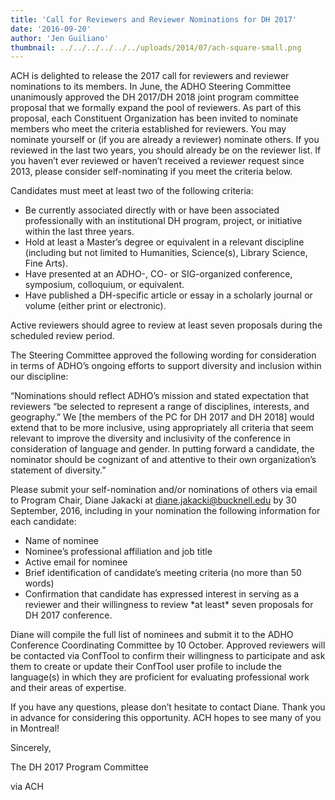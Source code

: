 ```yaml
---
title: 'Call for Reviewers and Reviewer Nominations for DH 2017'
date: '2016-09-20'
author: 'Jen Guiliano'
thumbnail: ../../../../../../uploads/2014/07/ach-square-small.png
---
```

ACH is delighted to release the 2017 call for reviewers and reviewer nominations to its members. In June, the ADHO Steering Committee unanimously approved the DH 2017/DH 2018 joint program committee proposal that we formally expand the pool of reviewers. As part of this proposal, each Constituent Organization has been invited to nominate members who meet the criteria established for reviewers. You may nominate yourself or (if you are already a reviewer) nominate others. If you reviewed in the last two years, you should already be on the reviewer list. If you haven’t ever reviewed or haven’t received a reviewer request since 2013, please consider self-nominating if you meet the criteria below.

Candidates must meet at least two of the following criteria:

- Be currently associated directly with or have been associated professionally with an institutional DH program, project, or initiative within the last three years.
- Hold at least a Master’s degree or equivalent in a relevant discipline (including but not limited to Humanities, Science(s), Library Science, Fine Arts).
- Have presented at an ADHO-, CO- or SIG-organized conference, symposium, colloquium, or equivalent.
- Have published a DH-specific article or essay in a scholarly journal or volume (either print or electronic).

Active reviewers should agree to review at least seven proposals during the scheduled review period.

The Steering Committee approved the following wording for consideration in terms of ADHO’s ongoing efforts to support diversity and inclusion within our discipline:

“Nominations should reflect ADHO’s mission and stated expectation that reviewers “be selected to represent a range of disciplines, interests, and geography.” We \[the members of the PC for DH 2017 and DH 2018\] would extend that to be more inclusive, using appropriately all criteria that seem relevant to improve the diversity and inclusivity of the conference in consideration of language and gender. In putting forward a candidate, the nominator should be cognizant of and attentive to their own organization’s statement of diversity.”

Please submit your self-nomination and/or nominations of others via email to Program Chair, Diane Jakacki at [<span class="il">diane.jakacki@bucknell.edu</span>](mailto:diane.jakacki@bucknell.edu) by <span class="aBn" data-term="goog_485152482" tabindex="0"><span class="aQJ">30 September, 2016</span></span>, including in your nomination the following information for each candidate:

- Name of nominee
- Nominee’s professional affiliation and job title
- Active email for nominee
- Brief identification of candidate’s meeting criteria (no more than 50 words)
- Confirmation that candidate has expressed interest in serving as a reviewer and their willingness to review \*at least\* seven proposals for DH 2017 conference.

Diane will compile the full list of nominees and submit it to the ADHO Conference Coordinating Committee by <span class="aBn" data-term="goog_485152483" tabindex="0"><span class="aQJ">10 October</span></span>. Approved reviewers will be contacted via ConfTool to confirm their willingness to participate and ask them to create or update their ConfTool user profile to include the language(s) in which they are proficient for evaluating professional work and their areas of expertise.

If you have any questions, please don’t hesitate to contact Diane. Thank you in advance for considering this opportunity. ACH hopes to see many of you in Montreal!

Sincerely,

The DH 2017 Program Committee

via ACH